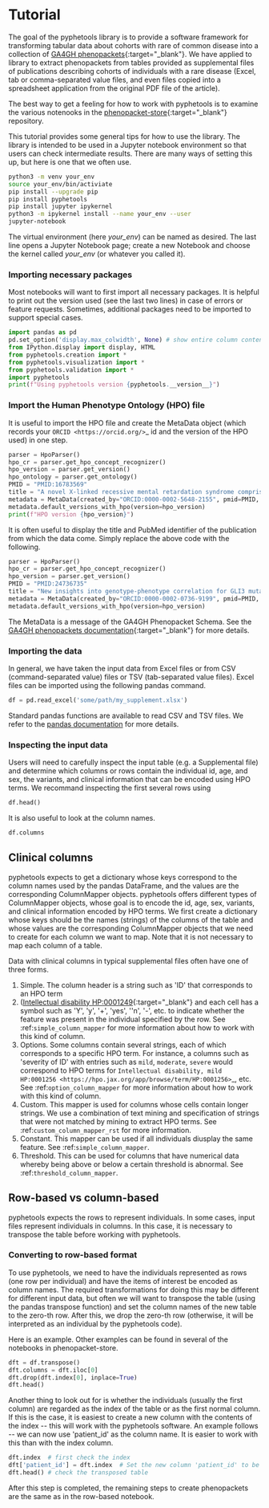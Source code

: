 # Tutorial


The goal of the pyphetools library is to provide a software framework for transforming tabular
data about cohorts with rare of common disease into a collection
of [GA4GH phenopackets](https://phenopacket-schema.readthedocs.io/en/latest/){:target="\_blank"}. We have applied to library
to extract phenopackets from tables provided as
supplemental files of publications describing cohorts of individuals with a rare disease
(Excel, tab or comma-separated value files, and even files copied into a
spreadsheet application from the original PDF file of the article).

The best way to get a feeling for how to work with pyphetools is to examine the various notenooks in the
[phenopacket-store](https://github.com/monarch-initiative/phenopacket-store){:target="\_blank"} repository.

This tutorial provides some general tips for how to use the library. The library is intended to be used in a Jupyter notebook environment so that users can check intermediate results.
There are many ways of setting this up, but here is one that we often use.



```bash title="installing jupyter and running pyphetools in a notebook"
python3 -m venv your_env
source your_env/bin/activiate
pip install --upgrade pip
pip install pyphetools
pip install jupyter ipykernel
python3 -m ipykernel install --name your_env --user
jupyter-notebook
```

The virtual environment (here *your_env*) can be named as desired. The last line opens a Jupyter Notebook page;
create a new Notebook and choose the kernel called *your_env* (or whatever you called it).



### Importing necessary packages


Most notebooks will want to first import all necessary packages. It is helpful to print out the version
used (see the last two lines) in case of errors or feature requests. Sometimes, additional packages need
to be imported to support special cases.


```python title="imports"
import pandas as pd
pd.set_option('display.max_colwidth', None) # show entire column contents, important!
from IPython.display import display, HTML
from pyphetools.creation import *
from pyphetools.visualization import *
from pyphetools.validation import *
import pyphetools
print(f"Using pyphetools version {pyphetools.__version__}")
```




### Import the Human Phenotype Ontology (HPO) file


It is useful to import the HPO file and create the MetaData object (which records your `ORCID <https://orcid.org/>`_ id and the version of the HPO used) in one step.

```python title="HPO and MetaData"
parser = HpoParser()
hpo_cr = parser.get_hpo_concept_recognizer()
hpo_version = parser.get_version()
hpo_ontology = parser.get_ontology()
PMID = "PMID:16783569"
title = "A novel X-linked recessive mental retardation syndrome comprising macrocephaly and ciliary dysfunction is allelic to oral-facial-digital type I syndrome"
metadata = MetaData(created_by="ORCID:0000-0002-5648-2155", pmid=PMID, pubmed_title=title)
metadata.default_versions_with_hpo(version=hpo_version)
print(f"HPO version {hpo_version}")
```

It is often useful to display the title and PubMed identifier of the publication from which the data come.
Simply replace the above code with the following.

```python title="HPO and MetaData (with title and PMID)"
parser = HpoParser()
hpo_cr = parser.get_hpo_concept_recognizer()
hpo_version = parser.get_version()
PMID = "PMID:24736735"
title = "New insights into genotype-phenotype correlation for GLI3 mutations"
metadata = MetaData(created_by="ORCID:0000-0002-0736-9199", pmid=PMID, pubmed_title=title)
metadata.default_versions_with_hpo(version=hpo_version)
```


The MetaData is a message of the GA4GH Phenopacket Schema. See the
[GA4GH phenopackets documentation](https://phenopacket-schema.readthedocs.io/en/latest/){:target="\_blank"} for more details.


### Importing the data


In general, we have taken the input data from Excel files or from CSV (command-separated value) files or TSV (tab-separated value files). Excel files can be imported using the following pandas command.

```python title="Reading an Excel input file"
df = pd.read_excel('some/path/my_supplement.xlsx')
```

Standard pandas functions are available to read CSV and TSV files. We refer to the [pandas documentation](https://pandas.pydata.org/) for  more details.


### Inspecting the input data


Users will need to carefully inspect the input table (e.g. a Supplemental file) and determine which columns or rows contain the individual id, age, and sex, the variants, and clinical information that can be encoded using HPO terms.
We recommand inspecting the first several rows using

```python title="Inspecting the data"
df.head()
```

It is also useful to look at the column names.

```python title="Inspecting the column names"
df.columns
```



## Clinical columns
pyphetools expects to get a dictionary whose keys correspond to the column names used by the pandas DataFrame,
and the values are the corresponding ColumnMapper objects. pyphetools offers different types of ColumnMapper objects, whose goal is to
encode the id, age, sex, variants, and clinical information encoded by HPO terms. We first create a dictionary whose keys should be the
names (strings) of the columns of the table and whose values are the corresponding ColumnMapper objects that we need to create for each column we
want to map. Note that it is not necessary to map each column of a table.


Data with clinical columns in typical supplemental files often have one of three forms.


1. Simple. The column header is a string such as 'ID' that corresponds to an HPO term
2. ([Intellectual disability HP:0001249](https://hpo.jax.org/app/browse/term/HP:0001249){:target="\_blank"} and each cell has a symbol such as
'Y', 'y', '+', 'yes', ''n', '-', etc. to indicate whether the feature was present in the individual specified by the row.  See :ref:`simple_column_mapper` for more information about how to work with this kind of column.
3. Options. Some columns contain several strings, each of which corresponds to a specific HPO term. For instance, a columns such as 'severity of ID' with entries such as `mild`, `moderate`, `severe` would correspond to HPO terms for
`Intellectual disability, mild HP:0001256 <https://hpo.jax.org/app/browse/term/HP:0001256>`_, etc. See :ref:`option_column_mapper` for more information about how to work with this kind of column.
4. Custom. This mapper is used for columns whose cells contain longer strings. We use a combination of text mining and specification of strings that were not matched by mining to extract HPO terms. See :ref:`custom_column_mapper_rst` for more information.
5. Constant. This mapper can be used if all individuals diusplay the same feature. See :ref:`simple_column_mapper`.
6. Threshold. This can be used for columns that have numerical data whereby being above or below a certain threshold is abnormal. See :ref:`threshold_column_mapper`.


## Row-based vs column-based

pyphetools expects the rows to represent individuals. In some cases, input files represent individuals in columns. In this case, it is necessary to transpose the table before working with pyphetools.


### Converting to row-based format

To use pyphetools, we need to have the individuals represented as rows (one row per individual) and have the items of interest be encoded as column names.
The required transformations for doing this may be different for different input data, but often we will want to transpose the table (using the pandas transpose function)
and set the column names of the new table to the zero-th row. After this, we drop the zero-th row (otherwise, it will be interpreted as an individual by the pyphetools code).



Here is an example. Other examples can be found in several of the notebooks in phenopacket-store.

```python title="Transforming from column-based to row-based format"
dft = df.transpose()
dft.columns = dft.iloc[0]
dft.drop(dft.index[0], inplace=True)
dft.head()
```


Another thing to look out for is whether the individuals (usually the first column) are regarded as the index of the table or as the first normal column.
If this is the case, it is easiest to create a new column with the contents of the index -- this will work with the pyphetools software.
An example follows -- we can now use 'patient_id' as the column name. It is easier to work with this than with the index column.



```python title="creating column with patient identifiers"
dft.index  # first check the index
dft['patient_id'] = dft.index  # Set the new column 'patient_id' to be identical to the contents of the index
dft.head() # check the transposed table
```

After this step is completed, the remaining steps to create phenopackets are the same as in the row-based notebook.













